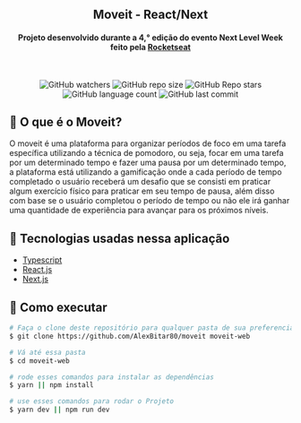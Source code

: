 <h2 align="center">
  Moveit - React/Next
</h2>

<h4 align="center">
  Projeto desenvolvido durante a 4,° edição do evento Next Level Week feito pela <a href="https://app.rocketseat.com.br/dashboard">Rocketseat</a>
</h4>

<br/>

<p align="center">
  <img alt="GitHub watchers" src="https://img.shields.io/github/watchers/AlexBitar80/moveit?style=social">

  <img alt="GitHub repo size" src="https://img.shields.io/github/repo-size/AlexBitar80/moveit">

  <img alt="GitHub Repo stars" src="https://img.shields.io/github/stars/AlexBitar80/moveit?style=social">

  <img alt="GitHub language count" src="https://img.shields.io/github/languages/count/AlexBitar80/moveit">

  <img alt="GitHub last commit" src="https://img.shields.io/github/last-commit/AlexBitar80/moveit">
</p>

## :dart: O que é o Moveit?

O moveit é uma plataforma para organizar períodos de foco em uma tarefa específica utilizando a técnica de pomodoro, ou seja, focar em uma tarefa por um determinado tempo e fazer uma pausa por um determinado tempo, a plataforma está utilizando a gamificação onde a cada período de tempo completado o usuário receberá um desafio que se consisti em praticar algum exercício físico para praticar em seu tempo de pausa, além disso com base se o usuário completou o período de tempo ou não ele irá ganhar uma quantidade de experiência para avançar para os próximos níveis.
<br/>

## :rainbow: Tecnologias usadas nessa aplicação

-  [Typescript](https://www.typescriptlang.org/)
-  [React.js](https://pt-br.reactjs.org/)
-  [Next.js](https://nextjs.org/)

## :tada: Como executar

```bash
# Faça o clone deste repositório para qualquer pasta de sua preferencia
$ git clone https://github.com/AlexBitar80/moveit moveit-web

# Vá até essa pasta
$ cd moveit-web

# rode esses comandos para instalar as dependências
$ yarn || npm install

# use esses comandos para rodar o Projeto
$ yarn dev || npm run dev
```
